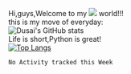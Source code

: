 Hi,guys,Welcome to my ![](https://img.shields.io/badge/python-3.9-orange?style=for-the-badge&logo=python&logoColor=orange) world!!!   
this is my move of everyday:   
![Dusai's GitHub stats](https://github-readme-stats.vercel.app/api?username=jxy147258&&show_icons=true&theme=radical)   
Life is short,Python is great!   
[![Top Langs](https://github-readme-stats.vercel.app/api/top-langs/?username=jxy147258)](https://github.com/jxy147258/github-readme-stats)
<!--START_SECTION:waka-->
```text
No Activity tracked this Week
```
<!--END_SECTION:waka-->   
